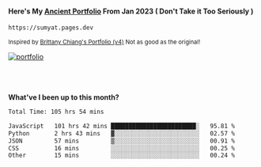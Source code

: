 #### Here's My [Ancient Portfolio](https://sumyat.pages.dev) From Jan 2023 ( Don't Take it Too Seriously ) 
````bash
https://sumyat.pages.dev 
````

<sub>Inspired by [Brittany Chiang's Portfolio (v4)](https://v4.brittanychiang.com/) Not as good as the original!</sub>


<a href='https://sumyat.pages.dev/'>
    <img src='https://github.com/sumyat-aung/sumyat-aung/assets/108873224/c9b4f2be-c585-4dd3-84e1-692c3854a6d8' alt='portfolio' align='center' />
</a>


<br />
<br />


<br />
<br />

**What've I been up to this month?**

<!--START_SECTION:waka-->

```txt
Total Time: 105 hrs 54 mins

JavaScript   101 hrs 42 mins ████████████████████████░   95.81 %
Python       2 hrs 43 mins   ▓░░░░░░░░░░░░░░░░░░░░░░░░   02.57 %
JSON         57 mins         ▒░░░░░░░░░░░░░░░░░░░░░░░░   00.91 %
CSS          16 mins         ░░░░░░░░░░░░░░░░░░░░░░░░░   00.25 %
Other        15 mins         ░░░░░░░░░░░░░░░░░░░░░░░░░   00.24 %
```

<!--END_SECTION:waka-->




